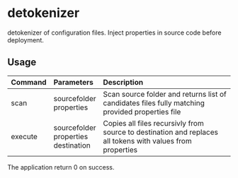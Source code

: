 # detokenizer

detokenizer of configuration files. Inject properties in source code before
deployment.

## Usage

|Command|Parameters|Description|
|:---|:--|:---|
|scan|sourcefolder<br/>properties|Scan source folder and returns list of candidates files fully matching provided properties file|
|execute|sourcefolder<br/>properties<br/>destination|Copies all files recursivly from source to destination and replaces all tokens with values from properties|

The application return 0 on success. 
